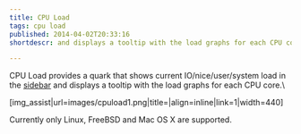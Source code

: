 ```yaml
---
title: CPU Load
tags: cpu load
published: 2014-04-02T20:33:16
shortdescr: and displays a tooltip with the load graphs for each CPU core

---
```


CPU Load provides a quark that shows current IO/nice/user/system load in
the [sidebar](/plugins-sb2) and displays a tooltip with the load graphs
for each CPU core.\

\[img\_assist|url=images/cpuload1.png|title=|align=inline|link=1|width=440\]

Currently only Linux, FreeBSD and Mac OS X are supported.
